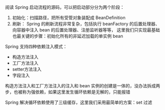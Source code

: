 阅读 Spring 启动流程的源码，可以把启动部分分为两个阶段：
1. 初始化：扫描路径，把所有受管对象装配成 BeanDefinition
2. 刷新：
   Spring 的刷新流程非常复杂，包括执行 beanFactory 的后置处理器、向容器中注入 bean 的后置处理器、注册监听器等等，
   这里我们只实现最基础也最关键的步骤：初始化所有的非延迟加载的单实例 bean

Spring 支持四种依赖注入模式：
- 构造方法注入
- 工厂方法注入
- setter方法注入
- 字段注入

构造方法注入和工厂方法注入的注入和 bean 实例的创建是一体的，没办法拆成两步，也被称为强依赖，如果这里发生循环依赖是无解的，只能报错

Spring 解决循环依赖使用了三级缓存，这里我们采用最简单的方案：set 过滤